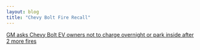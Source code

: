```yaml
---
layout: blog
title: "Chevy Bolt Fire Recall"
---
```


[GM asks Chevy Bolt EV owners not to charge overnight or park inside after 2 more fires](https://electrek.co/2021/07/14/gm-chevy-bolt-ev-owners-not-charge-overnight-park-inside-garages-fires/)
